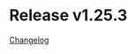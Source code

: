 # Release v1.25.3
[Changelog](https://docs.otc-service.com/releasenotes/terraform-provider-opentelekomcloud/current.html#v1-25-3)